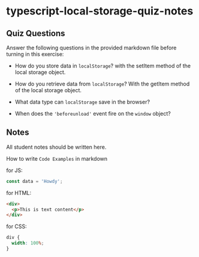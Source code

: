 # typescript-local-storage-quiz-notes

## Quiz Questions

Answer the following questions in the provided markdown file before turning in this exercise:

- How do you store data in `localStorage`?
  with the setItem method of the local storage object.
- How do you retrieve data from `localStorage`?
  With the getItem method of the local storage object.
- What data type can `localStorage` save in the browser?

- When does the `'beforeunload'` event fire on the `window` object?

## Notes

All student notes should be written here.

How to write `Code Examples` in markdown

for JS:

```javascript
const data = 'Howdy';
```

for HTML:

```html
<div>
  <p>This is text content</p>
</div>
```

for CSS:

```css
div {
  width: 100%;
}
```
